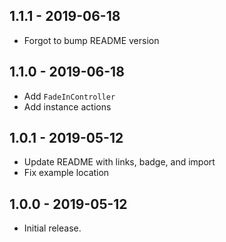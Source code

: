 ## 1.1.1 - 2019-06-18

- Forgot to bump README version

## 1.1.0 - 2019-06-18

- Add `FadeInController`
- Add instance actions

## 1.0.1 - 2019-05-12

- Update README with links, badge, and import
- Fix example location

## 1.0.0 - 2019-05-12

- Initial release.

